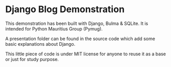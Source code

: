 # Django Blog Demonstration

This demonstration has been built with Django, Bulma & SQLite.
It is intended for Python Mauritius Group (Pymug).

A presentation folder can be found in the source code which add some basic explanations about Django.

This little piece of code is under MIT license for anyone to reuse it as a base or just for study purpose.
